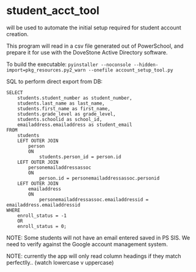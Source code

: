 # student_acct_tool

will be used to automate the initial setup required for student account creation. 

This program will read in a csv file generated out of PowerSchool, 
and prepare it for use with the DoveStone Active Directory software. 

To build the executable: 
`pyinstaller --noconsole --hidden-import=pkg_resources.py2_warn --onefile account_setup_tool.py`


SQL to perform direct export from DB:
```
SELECT
    students.student_number as student_number,
    students.last_name as last_name,
    students.first_name as first_name,
    students.grade_level as grade_level,
    students.schoolid as school_id,
    emailaddress.emailaddress as student_email
FROM 
    students
    LEFT OUTER JOIN
        person
        ON 
            students.person_id = person.id
    LEFT OUTER JOIN 
        personemailaddressassoc
        ON 
            person.id = personemailaddressassoc.personid
    LEFT OUTER JOIN 
        emailaddress
        ON
            personemailaddressassoc.emailaddressid = emailaddress.emailaddressid
WHERE 
    enroll_status = -1 
    OR
    enroll_status = 0;
```

NOTE: Some students will not have an email entered saved in PS SIS.
We need to verify against the Google account management system.

NOTE: currently the app will only read column headings if they match perfectlly.. (watch lowercase v uppercase)